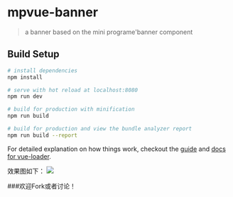 # mpvue-banner

> a banner based on the mini programe'banner component

## Build Setup

``` bash
# install dependencies
npm install

# serve with hot reload at localhost:8080
npm run dev

# build for production with minification
npm run build

# build for production and view the bundle analyzer report
npm run build --report
```

For detailed explanation on how things work, checkout the [guide](http://vuejs-templates.github.io/webpack/) and [docs for vue-loader](http://vuejs.github.io/vue-loader).

效果图如下：
![](https://user-gold-cdn.xitu.io/2018/9/14/165d6354464b84b5?w=386&h=350&f=gif&s=1240108) 
  
  ###欢迎Fork或者讨论！
